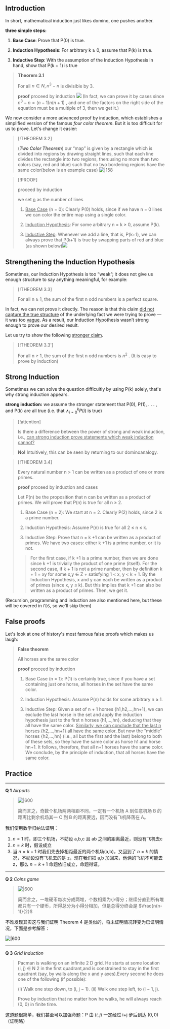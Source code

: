 ## Introduction

In short, mathematical induction just likes domino, one pushes another.

**three simple steps:**

1. **Base Case**: Prove that P(0) is true. 

2. **Induction Hypothesis**: For arbitrary k ≥ 0, assume that P(k) is true.

3. **Inductive Step**: With the assumption of the Induction Hypothesis in hand, show that P(k + 1) is true

> **Theorem 3.1**
> 
> For all $n\in N, n^{3}-n$ is divisible by 3.
> 
> **proof** proceed by induction
> ![](attachments/02-Mathematical%20Induction.png)
> (In fact, we can prove it by cases since $n^{3}-n=(n-1)n(n+1)$ , and one of the factors on the right side of the equation must be a multiple of 3, then we get it.)

We now consider a more advanced proof by induction, which establishes a simplified version of the famous _four color theorem_. But it is too difficult for us to prove. Let's change it easier:

> [!THEOREM 3.2] 
> 
>  (**_Two Color Theorem_**) our “map” is given by a rectangle which is divided into regions by drawing straight lines, such that each line divides the rectangle into two regions, then:using no more than two colors (say, red and blue) such that no two bordering regions have the same color(below is an example case)
> ![|158](attachments/02-Mathematical%20Induction-1.png)

> [!PROOF] 
> 
> proceed by induction
> 
> we set <u>n</u> as the number of lines
> 
> 1. <u>Base Case</u> (n = 0):  Clearly P(0) holds, since if we have n = 0 lines we can color the entire map using a single color.
>
> 2. <u>Induction Hypothesis</u>:  For some arbitrary n = k ≥ 0, assume P(k).
> 
> 3. <u>Inductive Step</u>: Whenever we add a line, that is, P(k+1), we can always prove that P(k+1) is true by swapping parts of red and blue (as shown below)![](attachments/02-Mathematical%20Induction-2.png)

## Strengthening the Induction Hypothesis

Sometimes, our Induction Hypothesis is too “weak”; it does not give us enough structure to say anything meaningful, for example:
> [!THEOREM 3.3]
> 
> For all n ≥ 1, the sum of the first n odd numbers is a perfect square.

In fact, we can not prove it directly. The reason is that this claim <u>did not capture the true structure</u> of the underlying fact we were trying to prove — it was too <u>vague</u>. As a result, our Induction Hypothesis wasn’t strong enough to prove our desired result.

Let us try to show the following <u>stronger claim</u>. 
> [!THEOREM 3.3'] 
> 
> For all n ≥ 1, the sum of the first n odd numbers is $n^{2}$ .
> (It is easy to prove by induction)

## Strong Induction

Sometimes we can solve the question difficultly by using P(k) solely, that's why strong induction appears.

**strong induction:** we assume the stronger statement that P(0), P(1), . . . , and P(k) are all true (i.e. that $\land_{i=0}^{k} P(i)$ is true)

> [!attention]
> 
> Is there a difference between the power of strong and weak induction, i.e., <u>can strong induction prove statements which weak induction cannot?</u>
> 
> **No!** Intuitively, this can be seen by returning to our dominoanalogy.

> [!THEOREM 3.4] 
> 
> Every natural number n > 1 can be written as a product of one or more primes.
> 
> **proof** proceed by induction and cases
> 
> Let P(n) be the proposition that n can be written as a product of primes. We will prove that P(n) is true for all n ≥ 2. 
> 
> 1. Base Case (n = 2): We start at n = 2. Clearly P(2) holds, since 2 is a prime number. 
> 
> 2. Induction Hypothesis: Assume P(n) is true for all 2 ≤ n ≤ k.
>
> 3. Inductive Step: Prove that n = k +1 can be written as a product of primes. We have two cases: either k +1 is a prime number, or it is not.
>> For the first case, if k +1 is a prime number, then we are done since k +1 is trivially the product of one prime (itself). 
>> For the second case, if k + 1 is not a prime number, then by definition k + 1 = xy for some x,y ∈ Z + satisfying 1 < x, y < k + 1. By the Induction Hypothesis, x and y can each be written as a product of primes (since x, y ≤ k). But this implies that k +1 can also be written as a product of primes.
> Then, we get it.

(Recursion, programming and induction are also mentioned here, but these will be covered in `FDS`, so we'll skip them)

## False proofs

Let's look at one of history's most famous false proofs which makes us laugh:

> **False theorem**
> 
> All horses are the same color
> 
> **proof** proceed by induction
> 
> 1. Base Case (n = 1): P(1) is certainly true, since if you have a set containing just one horse, all horses in the set have the same color.
> 
> 2. Induction Hypothesis: Assume P(n) holds for some arbitrary n ≥ 1. 
> 
> 3. Inductive Step: Given a set of n + 1 horses {h1,h2,...,hn+1}, we can exclude the last horse in the set and apply the induction hypothesis just to the first n horses {h1,...,hn}, deducing that they all have the same color. <u>Similarly, we can conclude that the last n horses {h2,...,hn+1} all have the same color. </u>But now the “middle” horses {h2,...,hn} (i.e., all but the first and the last) belong to both of these sets, so they have the same color as horse h1 and horse hn+1. It follows, therefore, that all n+1 horses have the same color. We conclude, by the principle of induction, that all horses have the same color.

## Practice

---

**Q 1** _Airports_

> ![|600](attachments/03-Mathematical%20Induction.png)
>
> 简而言之，奇数个机场两两相距不同，一定有一个机场 A 到任意机场 B 的距离比剩余机场其一 C 到 B 的距离要远，因而没有飞机降落在 A。

我们使用数学归纳法证明：

1. $n=1$ 时，即三个机场，不妨设 a,b,c 且 ab 之间的距离最近，则没有飞机去c
2. $n=k$ 时，假设成立
3. 当 $n=k+1$ 时我们先去掉相距最近的两个机场(a,b)，又回到了 $n=k$ 的情况，不妨设没有飞机去的是 z，现在我们把 a,b 加回来，他俩的飞机不可能去 z，那么 $n = k+1$ 命题依旧成立，命题得证。
---
**Q 2** _Coins game_

>  ![|600](attachments/03-Mathematical%20Induction-1.png)
>
> 简而言之，一堆硬币每次分成两堆，个数相乘为小得分；继续分直到所有堆都只有一个硬币，所得总分为小得分相加，但是总得分终会是 $\frac{n(n-1)}{2}$ 

不难发现其实这与我们证明 Theorem 4 是类似的，将未证明情况转变为已证明情况，下面是参考解答：

![|600](attachments/03-Mathematical%20Induction-2.png)

---

**Q 3** _Grid Induction_

> Pacman is walking on an infinite 2 D grid. He starts at some location (i, j) ∈ N 2 in the first quadrant,and is constrained to stay in the first quadrant (say, by walls along the x and y axes).Every second he does one of the following (if possible):
> 
> (i) Walk one step down, to (i, j − 1).
> (ii) Walk one step left, to (i − 1, j).
> 
> Prove by induction that no matter how he walks, he will always reach (0, 0) in finite time.

这道题很简单，我们甚至可以加强命题：P 由 $(i, j)$ 一定经过 i+j 步后到达 $(0,0)$ （证明略）